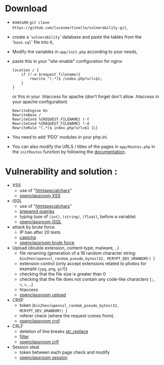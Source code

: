 # Download

* execute `git clone https://github.com/lucasmartinelle/vulnerability.git`,

* create a '`vulnerability`' database and paste the tables from the '`base.sql`' file into it,

* Modify the variables in `app/init.php` according to your needs,

* paste this in your "site-enable" configuration for nginx

  ```nginx
  location / {
      if (!-e $request_filename){
          rewrite ^(.*)$ /index.php?url=$1;
      }
  }
  ```

  or this in your .htaccess for apache (don't forget don't allow .htaccess in your apache configuration)

  ```nginx
  RewriteEngine On
  RewriteBase /
  RewriteCond %{REQUEST_FILENAME} !-f
  RewriteCond %{REQUEST_FILENAME} !-d
  RewriteRule ^(.*)$ index.php?url=$1 [L]
  ```

  

* You need to add 'PDO' modules in your php.ini.

* You can also modify the URLS / titles of the pages in `app/Routes.php` in the `initRoutes` function by following the [documentation](https://github.com/lucasmartinelle/blankmvc/blob/master/README.md).

# Vulnerability and solution :

* XSS
  + use of "[htmlspecialchars](https://www.php.net/manual/fr/function.htmlspecialchars.php)"
  + [openclassroom XSS](https://openclassrooms.com/fr/courses/2091901-protegez-vous-efficacement-contre-les-failles-web/2680167-la-faille-xss)
* iSQL
  + use of "[htmlspecialchars](https://www.php.net/manual/fr/function.htmlspecialchars.php)"
  + [prepared queries](https://www.php.net/manual/fr/pdo.prepared-statements.php) 
  + typing (use of `(int)`, `(string)`, `(float)`, before a variable)
  + [openclassroom iSQL](https://openclassrooms.com/fr/courses/2091901-protegez-vous-efficacement-contre-les-failles-web/2680180-linjection-sql)
* attack by brute force
  + IP ban after 20 tests
  + [captcha](https://www.google.com/recaptcha/about/)
  + [openclassroom brute force](https://openclassrooms.com/fr/courses/2091901-protegez-vous-efficacement-contre-les-failles-web/2680183-lattaque-par-force-brute)
* Upload (double extension, content-type, malware, ..)
  + file renaming (generation of a 16 random character string: `bin2hex(openssl_random_pseudo_bytes(32, MCRYPT_DEV_URANDOM)) `)
  + extension control (only accept extensions related to photos for example (`jpg`, `png`, `gif`))
  + checking that the file size is greater than 0
  + checking that the file does not contain any code-like characters (`;`, `<`, `>`, ..)
  + htaccess
  + [openclassroom upload](https://openclassrooms.com/fr/courses/2091901-protegez-vous-efficacement-contre-les-failles-web/2680177-la-faille-upload) 
* CRSF
  + token (`bin2hex(openssl_random_pseudo_bytes(32, MCRYPT_DEV_URANDOM)) `)
  + referer check (where the request comes from).
  + [openclassroom crsf](https://openclassrooms.com/fr/courses/2091901-protegez-vous-efficacement-contre-les-failles-web/2863569-la-csrf)
* CRLF
  + deletion of line breaks [str_replace](https://www.php.net/manual/fr/function.str-replace.php)
  + [filter](https://www.php.net/manual/fr/function.filter-var.php)
  + [openclassroom crlf](https://openclassrooms.com/fr/courses/2091901-protegez-vous-efficacement-contre-les-failles-web/2863578-la-crlf)
* Session steal
  + token between each page check and modify
  + [openclassroom session](https://openclassrooms.com/fr/courses/2091901-protegez-vous-efficacement-contre-les-failles-web/2918871-les-variable-de-session)
